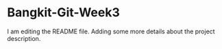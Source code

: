 # Bangkit-Git-Week3

I am editing the README file. Adding some more details about the project description.
